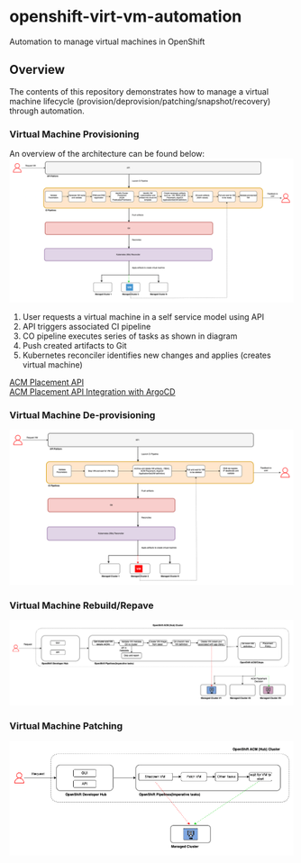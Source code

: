 # openshift-virt-vm-automation
Automation to manage virtual machines in OpenShift

## Overview

The contents of this repository demonstrates how to manage a virtual machine lifecycle (provision/deprovision/patching/snapshot/recovery) through automation.

### Virtual Machine Provisioning

An overview of the architecture can be found below:
![High Level Architecture](/images/vm-provision-hld-flow-dev-hub-01.drawio.png)
1. User requests a virtual machine in a self service model using API
2. API triggers associated CI pipeline 
3. CO pipeline executes series of tasks as shown in diagram
5. Push created artifacts to Git
4. Kubernetes reconciler identifies new changes and applies (creates virtual machine)

[ACM Placement API](https://open-cluster-management.io/docs/concepts/content-placement/placement/)<br/>
[ACM Placement API Integration with ArgoCD](https://open-cluster-management.io/docs/scenarios/integration-with-argocd/)


### Virtual Machine De-provisioning
![High Level Architecture](/images/vm-deprovision-hld-flow-dev-hub-01.drawio.png)

### Virtual Machine Rebuild/Repave
![High Level Architecture](/images/vm-repave-hld-flow-dev-hub.drawio.png)

### Virtual Machine Patching

![High Level Architecture](/images/vm-patching-hld-flow-dev-hub.drawio.png)



